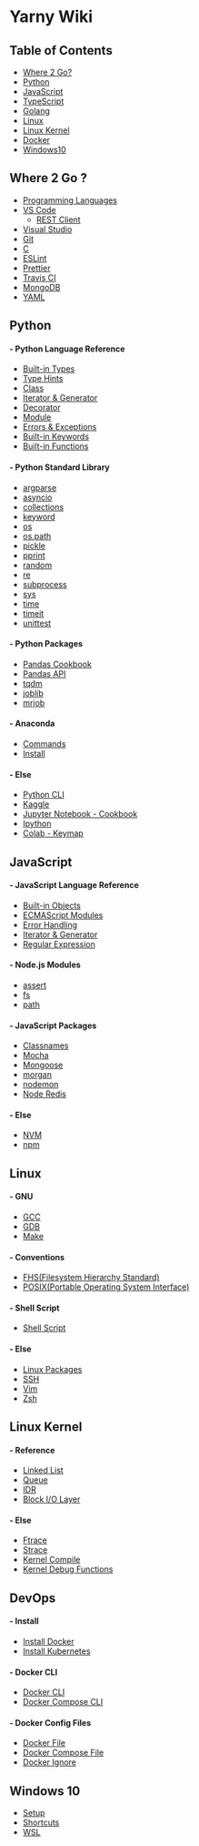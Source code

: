 Yarny Wiki
==========

Table of Contents
-----------------
- [Where 2 Go?](#where-2-go)
- [Python](#python)
- [JavaScript](#javascript)
- [TypeScript](#typescript)
- [Golang](#golang)
- [Linux](#linux)
- [Linux Kernel](#linux-kernel)
- [Docker](#docker)
- [Windows10](#windows10)

Where 2 Go ?
------------
- [Programming Languages](./where/programming_languages.md)
- [VS Code](./where/vscode.md)
    - [REST Client](./where/rest_client.md)
- [Visual Studio](./where/visual_studio.md)
- [Git](./where/git.md)
- [C](./where/c.md)
- [ESLint](./where/eslint.md)
- [Prettier](./where/prettier.md)
- [Travis CI](./where/travis_ci.md)
- [MongoDB](./where/mongodb.md)
- [YAML](./where/yaml.md)

Python
------
#### - Python Language Reference
- [Built-in Types](./python/language_reference/built-in_types.md)
- [Type Hints](./python/language_reference/type_hints.md)
- [Class](./python/language_reference/class.md)
- [Iterator & Generator](./python/language_reference/iterator_&_generator.md)
- [Decorator](./python/language_reference/decorator.md)
- [Module](./python/language_reference/module.md)
- [Errors & Exceptions](./python/language_reference/errors_&_exceptions.md)
- [Built-in Keywords](./python/language_reference/built-in_keywords.md)
- [Built-in Functions](./python/language_reference/built-in_functions.md)
#### - Python Standard Library
- [argparse](./python/standard_library/argparse.md)
- [asyncio](./python/standard_library/asyncio.md)
- [collections](./python/standard_library/collections.md)
- [keyword](./python/standard_library/keyword.md)
- [os](./python/standard_library/os.md)
- [os.path](./python/standard_library/os.path.md)
- [pickle](./python/standard_library/pickle.md)
- [pprint](./python/standard_library/pprint.md)
- [random](./python/standard_library/random.md)
- [re](./python/standard_library/re.md)
- [subprocess](./python/standard_library/subprocess.md)
- [sys](./python/standard_library/sys.md)
- [time](./python/standard_library/time.md)
- [timeit](./python/standard_library/timeit.md)
- [unittest](./python/standard_library/unittest.md)
#### - Python Packages
- [Pandas Cookbook](./python/packages/pandas_cookbook.md)
- [Pandas API](./python/packages/pandas_api.md)
- [tqdm](./python/packages/tqdm.md)
- [joblib](./python/packages/joblib.md)
- [mrjob](./python/packages/mrjob.md)
<!-- - [NumPy](./python/packages/numpy.md) -->
#### - Anaconda
- [Commands](./python/anaconda/commands.md)
- [Install](./python/anaconda/install.md)
#### - Else
- [Python CLI](./python/else/python_cli.md)
- [Kaggle](./python/else/kaggle.md)
- [Jupyter Notebook - Cookbook](./python/else/jupyter_notebook_cookbook.md)
- [Ipython](./python/else/ipython.md)
- [Colab - Keymap](./python/else/colab_keymap.md)

JavaScript
----------
#### - JavaScript Language Reference
- [Built-in Objects](./javascript/language_reference/built-in_objects.md)
- [ECMAScript Modules](./javascript/language_reference/es_modules.md)
- [Error Handling](./javascript/language_reference/error_handling.md)
- [Iterator & Generator](./javascript/language_reference/iterator_&_generator.md)
- [Regular Expression](./javascript/language_reference/regular_expression.md)
#### - Node.js Modules
- [assert](./javascript/nodejs_modules/assert.md)
- [fs](./javascript/nodejs_modules/fs.md)
- [path](./javascript/nodejs_modules/path.md)
#### - JavaScript Packages
- [Classnames](./javascript/packages/classnames.md)
- [Mocha](./javascript/packages/mocha.md)
- [Mongoose](./javascript/packages/mongoose.md)
- [morgan](./javascript/packages/morgan.md)
- [nodemon](./javascript/packages/nodemon.md)
- [Node Redis](./javascript/packages/node_redis.md)
#### - Else
- [NVM](./javascript/else/nvm.md)
- [npm](./javascript/else/npm.md)

Linux
-----
#### - GNU
- [GCC](./linux/gnu/gcc.md)
- [GDB](./linux/gnu/gdb.md)
- [Make](./linux/gnu/make.md)
#### - Conventions
- [FHS(Filesystem Hierarchy Standard)](./linux/conventions/fhs.md)
- [POSIX(Portable Operating System Interface)](./linux/conventions/posix.md)
#### - Shell Script
- [Shell Script](./linux/shell_script/shell_script.md)
#### - Else
- [Linux Packages](./linux/else/linux_packages.md)
- [SSH](./linux/else/ssh.md)
- [Vim](./linux/else/vim.md)
- [Zsh](./linux/else/zsh.md)

Linux Kernel
------------
#### - Reference
- [Linked List](./linux_kernel/reference/linked_list.md)
- [Queue](./linux_kernel/reference/queue.md)
- [IDR](./linux_kernel/reference/idr.md)
- [Block I/O Layer](./linux_kernel/reference/block_io_layer.md)
#### - Else
- [Ftrace](./linux_kernel/else/ftrace.md)
- [Strace](./linux_kernel/else/strace.md)
- [Kernel Compile](./linux_kernel/else/compile.md)
- [Kernel Debug Functions](./linux_kernel/else/debug_funcs.md)

DevOps
------
#### - Install
- [Install Docker](./devops/install/install_docker.md)
- [Install Kubernetes](./devops/install/install_k8s.md)
#### - Docker CLI
- [Docker CLI](./devops/docker_cli.md)
- [Docker Compose CLI](./devops/docker-compose_cli.md)
#### - Docker Config Files
- [Docker File](./devops/docker_file.md)
- [Docker Compose File](./devops/docker_compose_file.md)
- [Docker Ignore](./devops/docker_ignore.md)

Windows 10
----------
- [Setup](./windows_10/setup.md)
- [Shortcuts](./windows_10/shortcuts.md)
- [WSL](./windows_10/wsl.md)

<!-- TypeScript
----------
### - Cookbook
- [Style Guide](./typescript/cookbook/style_guide.md)
### - Grammer
- [Types](./typescript/grammer/types.md)
- [Else](./typescript/grammer/else.md)
### - Packages
- [NestJs](./typescript/packages/nestjs.md)
### - Settings
- [tsconfig.json](./typescript/settings/tsconfigjson.md) -->

<!-- Golang
------
- [Grammer](./golang/grammer.md)
- [Install](./golang/install.md) -->